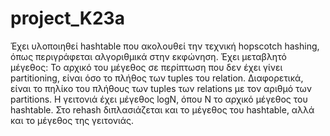# project_K23a

 Έχει υλοποιηθεί hashtable που ακολουθεί την τεχνική hopscotch hashing,
 όπως περιγράφεται αλγοριθμικά στην εκφώνηση. Έχει μεταβλητό μέγεθος:
 Το αρχικό του μέγεθος σε περίπτωση που δεν έχει γίνει partitioning, είναι
 όσο το πλήθος των tuples του relation. Διαφορετικά, είναι το πηλίκο του 
 πλήθους των tuples των relations με τον αριθμό των partitions. Η γειτονιά έχει
 μέγεθος logN, όπου Ν το αρχικό μέγεθος του hashtable. Στο rehash διπλασιάζεται
 και το μέγεθος του hashtable, αλλά και το μέγεθος της γειτονιάς.